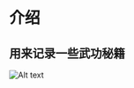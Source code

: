 # 介绍

## 用来记录一些武功秘籍

![Alt text](https://desk-fd.zol-img.com.cn/t_s960x600c5/g5/M00/01/04/ChMkJ1g2YQeIbYQRABTlVmUrO4AAAYB0gGpqwMAFOVu246.jpg)